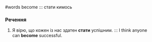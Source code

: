 #words 
become ::: стати кимось
<!--SR:!2022-12-08,1,210!2022-12-09,2,246-->
### Речення
1. Я вірю, що кожен із нас здатен **стати** успішним. ::: I think anyone can **become** successful.
<!--SR:!2022-12-08,1,226-->
